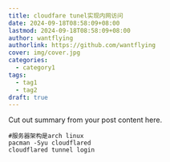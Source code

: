 ```yaml
---
title: cloudfare tunel实现内网访问
date: 2024-09-18T08:58:09+08:00
lastmod: 2024-09-18T08:58:09+08:00
author: wantflying
authorlink: https://github.com/wantflying
cover: img/cover.jpg
categories:
  - category1
tags:
  - tag1
  - tag2
draft: true
---
```


Cut out summary from your post content here.

<!--more-->

```shell
#服务器架构是arch linux
pacman -Syu cloudflared
cloudflared tunnel login

```
